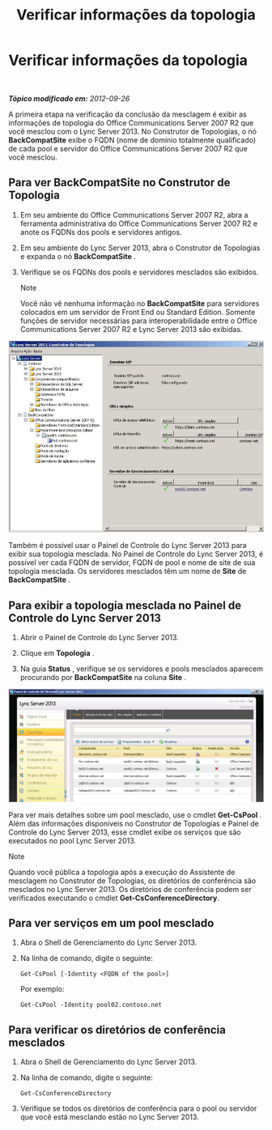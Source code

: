 ﻿---
title: Verificar informações da topologia
TOCTitle: Verificar informações da topologia
ms:assetid: aa4c424e-f87c-4be6-8df6-a0cd193b11fc
ms:mtpsurl: https://technet.microsoft.com/pt-br/library/JJ205151(v=OCS.15)
ms:contentKeyID: 49307753
ms.date: 05/19/2016
mtps_version: v=OCS.15
ms.translationtype: HT
---

# Verificar informações da topologia

 

_**Tópico modificado em:** 2012-09-26_

A primeira etapa na verificação da conclusão da mesclagem é exibir as informações de topologia do Office Communications Server 2007 R2 que você mesclou com o Lync Server 2013. No Construtor de Topologias, o nó **BackCompatSite** exibe o FQDN (nome de domínio totalmente qualificado) de cada pool e servidor do Office Communications Server 2007 R2 que você mesclou.

## Para ver BackCompatSite no Construtor de Topologia

1.  Em seu ambiente do Office Communications Server 2007 R2, abra a ferramenta administrativa do Office Communications Server 2007 R2 e anote os FQDNs dos pools e servidores antigos.

2.  Em seu ambiente do Lync Server 2013, abra o Construtor de Topologias e expanda o nó **BackCompatSite** .

3.  Verifique se os FQDNs dos pools e servidores mesclados são exibidos.
    
    > [!NOTE]  
    > Você não vê nenhuma informação no <strong>BackCompatSite</strong> para servidores colocados em um servidor de Front End ou Standard Edition. Somente funções de servidor necessárias para interoperabilidade entre o Office Communications Server 2007 R2 e Lync Server 2013 são exibidas.

![Caixa de diálogo BackCompatSite do Construtor de Topologia](images/JJ205243.62751c76-f018-4c6d-bb48-c61ef8974d31(OCS.15).jpg "Caixa de diálogo BackCompatSite do Construtor de Topologia")

Também é possível usar o Painel de Controle do Lync Server 2013 para exibir sua topologia mesclada. No Painel de Controle do Lync Server 2013, é possível ver cada FQDN de servidor, FQDN de pool e nome de site de sua topologia mesclada. Os servidores mesclados têm um nome de **Site** de **BackCompatSite** .

## Para exibir a topologia mesclada no Painel de Controle do Lync Server 2013

1.  Abrir o Painel de Controle do Lync Server 2013.

2.  Clique em **Topologia** .

3.  Na guia **Status** , verifique se os servidores e pools mesclados aparecem procurando por **BackCompatSite** na coluna **Site** .

![Painel de Controle do Lync Server mostrando a topologia mesclada](images/JJ205151.f986ddd4-2040-454d-9389-7f6154b59cc9(OCS.15).jpg "Painel de Controle do Lync Server mostrando a topologia mesclada")

Para ver mais detalhes sobre um pool mesclado, use o cmdlet **Get-CsPool** . Além das informações disponíveis no Construtor de Topologias e Painel de Controle do Lync Server 2013, esse cmdlet exibe os serviços que são executados no pool Lync Server 2013.

> [!NOTE]  
> Quando você pública a topologia após a execução do Assistente de mesclagem no Construtor de Topologias, os diretórios de conferência são mesclados no Lync Server 2013. Os diretórios de conferência podem ser verificados executando o cmdlet <strong>Get-CsConferenceDirectory</strong>.

## Para ver serviços em um pool mesclado

1.  Abra o Shell de Gerenciamento do Lync Server 2013.

2.  Na linha de comando, digite o seguinte:
    
        Get-CsPool [-Identity <FQDN of the pool>]
    
    Por exemplo:
    
        Get-CsPool -Identity pool02.contoso.net

## Para verificar os diretórios de conferência mesclados

1.  Abra o Shell de Gerenciamento do Lync Server 2013.

2.  Na linha de comando, digite o seguinte:
    
        Get-CsConferenceDirectory

3.  Verifique se todos os diretórios de conferência para o pool ou servidor que você está mesclando estão no Lync Server 2013.


